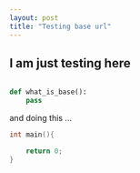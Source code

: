 ```yaml
---
layout: post
title: "Testing base url"
---
```


## I am just testing here

```python

def what_is_base():
    pass

```

and doing this ...

```c
int main(){

    return 0;
}

```
